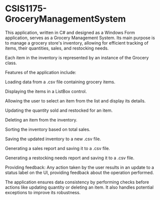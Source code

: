 # CSIS1175-GroceryManagementSystem
This application, written in C# and designed as a Windows Form application, serves as a Grocery Management System. Its main purpose is to manage a grocery store's inventory, allowing for efficient tracking of items, their quantities, sales, and restocking needs.

Each item in the inventory is represented by an instance of the Grocery class.

Features of the application include:

Loading data from a .csv file containing grocery items.

Displaying the items in a ListBox control.

Allowing the user to select an item from the list and display its details.

Updating the quantity sold and restocked for an item.

Deleting an item from the inventory.

Sorting the inventory based on total sales.

Saving the updated inventory to a new .csv file.

Generating a sales report and saving it to a .csv file.

Generating a restocking needs report and saving it to a .csv file.

Providing feedback: Any action taken by the user results in an update to a status label on the UI, providing feedback about the operation performed.

The application ensures data consistency by performing checks before actions like updating quantity or deleting an item. It also handles potential exceptions to improve its robustness.
